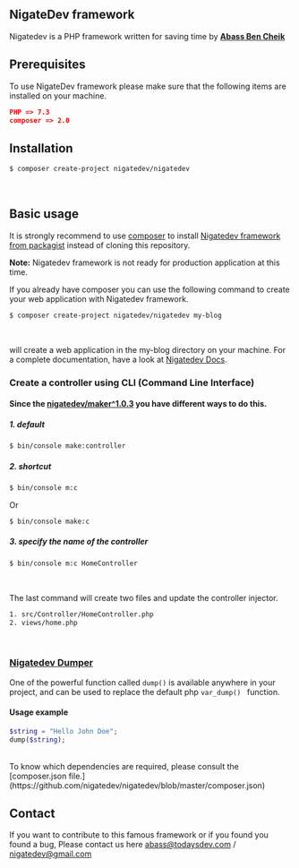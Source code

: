 ## NigateDev framework
Nigatedev is a PHP framework
written for saving time by [**Abass Ben Cheik**](https://todaysdev.com/en/about/author/) 

## Prerequisites
To use NigateDev framework please make sure that the following items are installed on your machine.
```json
PHP => 7.3
composer => 2.0
```

## Installation
```bash
$ composer create-project nigatedev/nigatedev
```
<br />

## Basic usage
It is strongly recommend to use [composer](https://getcomposer.org/) to install [Nigatedev framework from packagist](https://packagist.org/packages/nigatedev/nigatedev) instead of cloning this repository.
<br /> 

**Note:** Nigatedev framework is not ready for production application at this time. 
<br />

If you already have composer you can use the following command to create your web application with Nigatedev framework.
<br />

```bash
$ composer create-project nigatedev/nigatedev my-blog
```
<br />

will create a web application in the my-blog directory on your machine. For a complete documentation, have a look at [Nigatedev Docs](https://todaysdev.com/en/nigatedev/docs).
<br />

### Create a controller using CLI (Command Line Interface)
#### Since the [nigatedev/maker^1.0.3](https://github.com/nigatedev/maker) you have different ways to do this.
##### 1. default

```bash
$ bin/console make:controller
```
##### 2. shortcut

```bash
$ bin/console m:c
```
Or
```bash
$ bin/console make:c
```

##### 3. specify the name of the controller 

```bash
$ bin/console m:c HomeController
```
<br />

The last command will create two files and update the controller injector.
<br />

```bash
1. src/Controller/HomeController.php
2. views/home.php
```
<br />

### [Nigatedev Dumper](https:/github.com/nigatedev/dumper)

One of the powerful function called ``` dump() ``` is available anywhere in your project, and can be used to replace the default php ```var_dump() ``` function.

#### Usage example

```php
$string = "Hello John Doe";
dump($string);
```

<br />
To know which dependencies are required, please consult the [composer.json file.](https://github.com/nigatedev/nigatedev/blob/master/composer.json) 

## Contact
If you want to contribute to this famous framework or if you found you found a bug, Please contact us here abass@todaysdev.com / nigatedev@gmail.com

